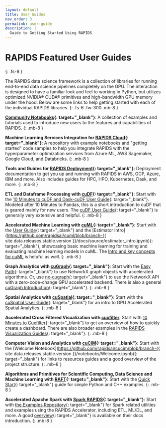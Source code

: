 ```yaml
---
layout: default
title: User Guides
nav_order: 3
permalink: user-guide
description: |
  Guide to Getting Started Using RAPIDS
---
```


# RAPIDS Featured User Guides
{: .fs-8 }

The RAPIDS data science framework is a collection of libraries for running end-to-end data science pipelines completely on the GPU. The interaction is designed to have a familiar look and feel to working in Python, but utilizes optimized NVIDIA® CUDA® primitives and high-bandwidth GPU memory under the hood. Below are some links to help getting started with each of the individual RAPIDS libraries.
{: .fs-6 .fw-300 .mb-8 }


**<i class="fa-light fa-notebook"></i> [Community Notebooks](https://github.com/rapidsai/notebooks-contrib){: target="_blank"}**:
 A collection of examples and tutorials used to introduce new users to the features and capabilities of RAPIDS.
{: .mb-8 }


**<i class="fa-light fa-cloud"></i> Machine Learning Services Integration for [RAPIDS Cloud](https://github.com/rapidsai/cloud-ml-examples){: target="_blank"}**:
 A repository with example notebooks and "getting started" code samples to help you integrate RAPIDS with the hyperparameter optimization services from Azure ML, AWS Sagemaker, Google Cloud, and Databricks.
{: .mb-8 }


**<i class="fa-light fa-screwdriver-wrench"></i> Tools and Guides for [RAPIDS Deployment](/deployment/stable/){: target="_blank"}**:
 Deployment documentation to get you up and running with RAPIDS in AWS, GCP, Azure, IBM and more. Also includes guides for HPC, HPO, Kubernetes, Dask, and more.
{: .mb-8 }

**<i class="fa-sharp fa-solid fa-database"></i> ETL and Dataframe Processing with [cuDF](https://github.com/rapidsai/cudf){: target="_blank"}**:
 Start with the [10 Minutes to cuDF and Dask-cuDF User Guide](/api/cudf/stable/user_guide/10min/){: target="_blank"}. Modeled after 10 Minutes to Pandas, this is a short introduction to cuDF that is geared mainly for new users. The [cuDF User Guide](/api/cudf/stable/user_guide/index/){: target="_blank"} is generally very extensive and helpful.
{: .mb-8 }


**<i class="fa-light fa-list-tree"></i> Accelerated Machine Learning with [cuML](https://github.com/rapidsai/cuml){: target="_blank"}**:
 Start with the [User Guide](/api/cuml/stable/user_guide/){: target="_blank"} and the [Estimator Intro](https://github.com/rapidsai/cuml/blob/branch-{{ site.data.releases.stable.version }}/docs/source/estimator_intro.ipynb){: target="_blank"}, showcasing basic machine learning for training and evaluating machine learning models in cuML. The [Intro and key concepts for cuML](/api/cuml/stable/cuml_intro/) is helpful as well.
{: .mb-8 }


**<i class="fa-light fa-chart-network"></i> Graph Analytics with [cuGraph](https://github.com/rapidsai/cugraph){: target="_blank"}**:
 Start with the [Easy Path](/api/cugraph/stable/basics/nx_transition/#easy-path-use-networkx-graph-objects-accelerated-algorithms){: target="_blank"} to use NetworkX graph objects with accelerated algorithms. Or, use [nx-cugraph](/api/cugraph/stable/nx_cugraph/nx_cugraph/){: target="_blank"} to use the NetworkX API with a zero-code-change GPU accelerated backend. There is also a general [cuGraph Introduction](/api/cugraph/stable/basics/cugraph_intro/){: target="_blank"}.
{: .mb-8 }


**<i class="fa-light fa-location-crosshairs"></i> Spatial Analytics with [cuSpatial](https://github.com/rapidsai/cuspatial){: target="_blank"}**:
 Start with the [cuSpatial User Guide](/api/cuspatial/stable/user_guide/cuspatial_api_examples/){: target="_blank"} for an intro to GPU Accelerated Spatial Analytics.
{: .mb-8 }


**<i class="fa-light fa-chart-scatter-bubble"></i> Accelerated Cross Filtered Visualization with [cuxfilter](https://github.com/rapidsai/cuxfilter)**:
 Start with [10 Minutes to Cuxfilter](api/cuxfilter/stable/user_guide/10_minutes_to_cuxfilter/){: target="_blank"} to get an overview of how to quickly create a dashboard. There are also broader examples in the [RAPIDS Visualization Guides](https://github.com/rapidsai/cuxfilter/tree/HEAD/notebooks/RAPIDS%20Visualization%20Guide){: target="_blank"}.
{: .mb-8 }


**<i class="fa-light fa-images"></i> Computer Vision and Analytics with [cuCIM](https://github.com/rapidsai/cucim){: target="_blank"}**:
 Start with the [Welcome Notebook](https://github.com/rapidsai/cucim/blob/branch-{{ site.data.releases.stable.version }}/notebooks/Welcome.ipynb){: target="_blank"} for links to resources guides and a good overview of the project structure.
{: .mb-8 }


**<i class="fa-light fa-file-binary"></i> Algorithms and Primitives for Scientific Computing, Data Science and Machine Learning with [RAFT](https://github.com/rapidsai/raft){: target="_blank"}**:
 Start with the [Quick Start](/api/raft/stable/quick_start/){: target="_blank"} guide for simple Python and C++ examples.
{: .mb-8 }


**<i class="fa-light fa-bolt"></i> Accelerated Apache Spark with [Spark RAPIDS](https://nvidia.github.io/spark-rapids/){: target="_blank"}**:
 Start with [the Examples Repository](https://github.com/NVIDIA/spark-rapids-examples){: target="_blank"} for Spark related utilities and examples using the RAPIDS Accelerator, including ETL, ML/DL, and more. A good [overview](https://nvidia.github.io/spark-rapids/){: target="_blank"} is available on their docs introduction.
{: .mb-8 }

